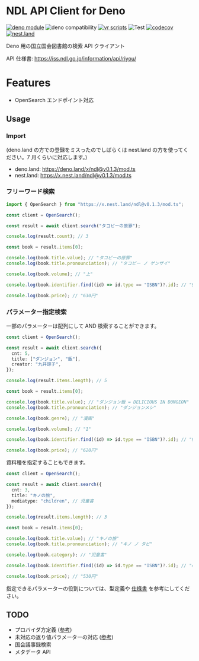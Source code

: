 # NDL API Client for Deno

[![deno module](https://shield.deno.dev/x/ndl)](https://deno.land/x/ndl)
![deno compatibility](https://shield.deno.dev/deno/^1.22)
[![vr scripts](https://badges.velociraptor.run/flat.svg)](https://velociraptor.run)
![Test](https://github.com/p1atdev/ndl/actions/workflows/test.yml/badge.svg)
[![codecov](https://codecov.io/gh/p1atdev/ndl/branch/main/graph/badge.svg?token=SJ2W1IUKCR)](https://codecov.io/gh/p1atdev/ndl)
[![nest.land](https://nest.land/badge.svg)](https://nest.land/package/ndl)

Deno 用の国立国会図書館の検索 API クライアント

API 仕様書: https://iss.ndl.go.jp/information/api/riyou/

# Features

- OpenSearch エンドポイント対応

## Usage

### Import

(deno.land の方での登録をミスったのでしばらくは nest.land の方を使ってください。7 月くらいに対応します。)

- deno.land: https://deno.land/x/ndl@v0.1.3/mod.ts
- nest.land: https://x.nest.land/ndl@v0.1.3/mod.ts

### フリーワード検索

```ts
import { OpenSearch } from "https://x.nest.land/ndl@v0.1.3/mod.ts";

const client = OpenSearch();

const result = await client.search("タコピーの原罪");

console.log(result.count); // 3

const book = result.items[0];

console.log(book.title.value); // "タコピーの原罪"
console.log(book.title.pronounciation); // "タコピー ノ ゲンザイ"

console.log(book.volume); // "上"

console.log(book.identifier.find((id) => id.type == "ISBN")?.id); // "9784088830490"

console.log(book.price); // "630円"
```

### パラメーター指定検索

一部のパラメーターは配列にして AND 検索することができます。

```ts
const client = OpenSearch();

const result = await client.search({
  cnt: 5,
  title: ["ダンジョン", "飯"],
  creator: "九井諒子",
});

console.log(result.items.length); // 5

const book = result.items[0];

console.log(book.title.value); // "ダンジョン飯 = DELICIOUS IN DUNGEON"
console.log(book.title.pronounciation); // "ダンジョンメシ"

console.log(book.genre); // "漫画"

console.log(book.volume); // "1"

console.log(book.identifier.find((id) => id.type == "ISBN")?.id); // "9784047301535"

console.log(book.price); // "620円"
```

資料種を指定することもできます。

```ts
const client = OpenSearch();

const result = await client.search({
  cnt: 3,
  title: "キノの旅",
  mediatype: "children", // 児童書
});

console.log(result.items.length); // 3

const book = result.items[0];

console.log(book.title.value); // "キノの旅"
console.log(book.title.pronounciation); // "キノ ノ タビ"

console.log(book.category); // "児童書"

console.log(book.identifier.find((id) => id.type == "ISBN")?.id); // "4840215855"

console.log(book.price); // "530円"
```

指定できるパラメーターの役割については、型定義や
[仕様書](https://iss.ndl.go.jp/information/wp-content/uploads/2022/05/ndlsearch_api_20220520_jp.pdf)
を参考にしてください。

## TODO

- プロバイダ方定義
  ([参考](https://iss.ndl.go.jp/information/wp-content/uploads/2021/12/ndlsearch_api_ap1_20211220_jp.pdf))
- 未対応の返り値パラメーターの対応
  ([参考](https://www.ndl.go.jp/jp/dlib/standards/meta/2020/12/terms-list.pdf))
- 国会議事録検索
- メタデータ API
